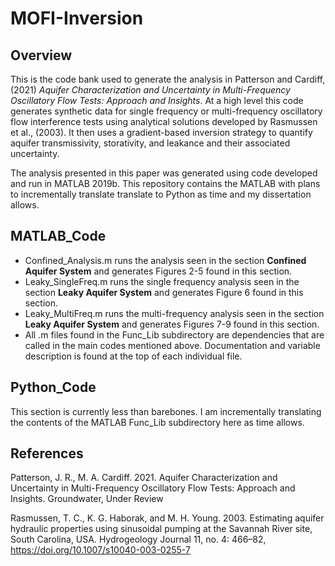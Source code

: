 # MOFI-Inversion

## Overview
This is the code bank used to generate the analysis in Patterson and Cardiff, (2021) *Aquifer Characterization and Uncertainty in Multi-Frequency Oscillatory Flow Tests: Approach and Insights*. At a high level this code generates synthetic data for single frequency or multi-frequency oscillatory flow interference tests using analytical solutions developed by Rasmussen et al., (2003). It then uses a gradient-based inversion strategy to quantify aquifer transmissivity, storativity, and leakance and their associated uncertainty.

The analysis presented in this paper was generated using code developed and run in MATLAB 2019b. This repository contains the MATLAB with plans to incrementally translate translate to Python as time and my dissertation allows.

## MATLAB_Code
* Confined_Analysis.m runs the analysis seen in the section **Confined Aquifer System** and generates Figures 2-5 found in this section.
* Leaky_SingleFreq.m runs the single frequency analysis seen in the section **Leaky Aquifer System** and generates Figure 6 found in this section.
* Leaky_MultiFreq.m runs the multi-frequency analysis seen in the section **Leaky Aquifer System** and generates Figures 7-9 found in this section.
* All .m files found in the Func_Lib subdirectory are dependencies that are called in the main codes mentioned above. Documentation and variable description is found at the top of each individual file.

## Python_Code
This section is currently less than barebones. I am incrementally translating the contents of the MATLAB Func_Lib subdirectory here as time allows.

## References
Patterson, J. R., M. A. Cardiff. 2021. Aquifer Characterization and Uncertainty in Multi-Frequency Oscillatory Flow Tests: Approach and Insights. Groundwater, Under Review

Rasmussen, T. C., K. G. Haborak, and M. H. Young. 2003. Estimating aquifer hydraulic properties using sinusoidal pumping at the Savannah River site, South Carolina, USA. Hydrogeology Journal 11, no. 4: 466–82, https://doi.org/10.1007/s10040-003-0255-7

